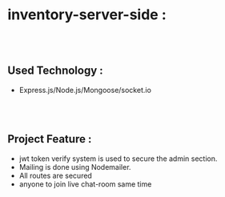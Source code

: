 # inventory-server-side :

</br> </br>

## Used  Technology :
- Express.js/Node.js/Mongoose/socket.io

</br> </br>

## Project Feature :
 - jwt token verify system is used to secure the admin section.
 - Mailing is done using Nodemailer.
 - All routes are secured
 - anyone to join live chat-room same time
